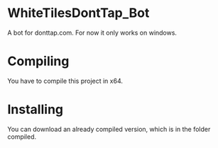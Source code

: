 # WhiteTilesDontTap_Bot
 A bot for donttap.com. For now it only works on windows.
# Compiling
 You have to compile this project in x64.
# Installing
 You can download an already compiled version, which is in the folder compiled. 
